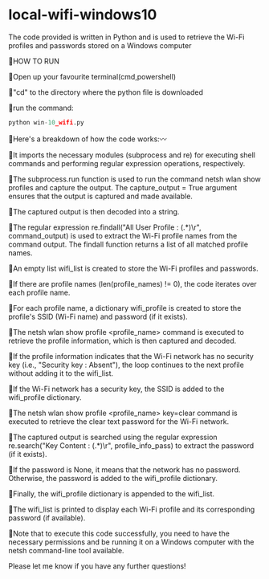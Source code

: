 # local-wifi-windows10
The code provided is written in Python and is used to retrieve the Wi-Fi profiles and passwords stored on a Windows computer 


:red_circle:HOW TO RUN

:white_square_button:Open up your favourite terminal(cmd,powershell)

:white_square_button:"cd" to the directory where the python file is downloaded

:white_square_button:run the command:

```python
python win-10_wifi.py
```


:red_circle:Here's a breakdown of how the code works::wavy_dash:

:small_blue_diamond:It imports the necessary modules (subprocess and re) for executing shell commands and performing regular expression operations, respectively.

:small_blue_diamond:The subprocess.run function is used to run the command netsh wlan show profiles and capture the output. The capture_output = True argument ensures that the output is captured and made available.

:small_blue_diamond:The captured output is then decoded into a string.

:small_blue_diamond:The regular expression re.findall("All User Profile : (.*)\r", command_output) is used to extract the Wi-Fi profile names from the command output. The findall function returns a list of all matched profile names.

:small_blue_diamond:An empty list wifi_list is created to store the Wi-Fi profiles and passwords.

:small_blue_diamond:If there are profile names (len(profile_names) != 0), the code iterates over each profile name.

:small_blue_diamond:For each profile name, a dictionary wifi_profile is created to store the profile's SSID (Wi-Fi name) and password (if it exists).

:small_blue_diamond:The netsh wlan show profile <profile_name> command is executed to retrieve the profile information, which is then captured and decoded.

:small_blue_diamond:If the profile information indicates that the Wi-Fi network has no security key (i.e., "Security key : Absent"), the loop continues to the next profile without adding it to the wifi_list.

:small_blue_diamond:If the Wi-Fi network has a security key, the SSID is added to the wifi_profile dictionary.

:small_blue_diamond:The netsh wlan show profile <profile_name> key=clear command is executed to retrieve the clear text password for the Wi-Fi network.

:small_blue_diamond:The captured output is searched using the regular expression re.search("Key Content : (.*)\r", profile_info_pass) to extract the password (if it exists).

:small_blue_diamond:If the password is None, it means that the network has no password. Otherwise, the password is added to the wifi_profile dictionary.

:small_blue_diamond:Finally, the wifi_profile dictionary is appended to the wifi_list.

:small_blue_diamond:The wifi_list is printed to display each Wi-Fi profile and its corresponding password (if available).

:red_circle:Note that to execute this code successfully, you need to have the necessary permissions and be running it on a Windows computer with the netsh command-line tool available.

Please let me know if you have any further questions!


